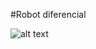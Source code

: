#Robot diferencial

![alt text](https://github.com/JorgeArturo/Tutorial-PIC16F18877/IMG_20200818_134036083.jpg)
